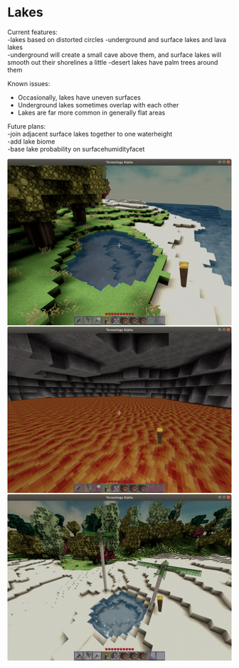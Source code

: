 Lakes
=======================


Current features:  
-lakes based on distorted circles
-underground and surface lakes and lava lakes  
-underground will create a small cave above them, and surface lakes will smooth out their shorelines a little
-desert lakes have palm trees around them

Known issues:  
- Occasionally, lakes have uneven surfaces
- Underground lakes sometimes overlap with each other
- Lakes are far more common in generally flat areas

Future plans:  
-join adjacent surface lakes together to one waterheight  
-add lake biome  
-base lake probability  on surfacehumidityfacet  

![sc1](/images/smooth1.png)
![sc2](/images/smooth2.png)
![sc3](/images/smooth3.png)


